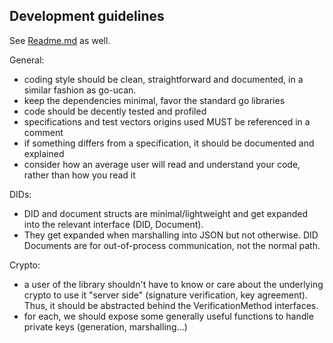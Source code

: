 ## Development guidelines

See [Readme.md](Readme.md) as well.

General:
- coding style should be clean, straightforward and documented, in a similar fashion as go-ucan.
- keep the dependencies minimal, favor the standard go libraries
- code should be decently tested and profiled
- specifications and test vectors origins used MUST be referenced in a comment
- if something differs from a specification, it should be documented and explained
- consider how an average user will read and understand your code, rather than how you read it 

DIDs:
- DID and document structs are minimal/lightweight and get expanded into the relevant interface (DID, Document).
- They get expanded when marshalling into JSON but not otherwise. DID Documents are for out-of-process communication, not the normal path.

Crypto:
- a user of the library shouldn't have to know or care about the underlying crypto to use it "server side" (signature verification, key agreement). Thus, it should be abstracted behind the VerificationMethod interfaces.
- for each, we should expose some generally useful functions to handle private keys (generation, marshalling...)
